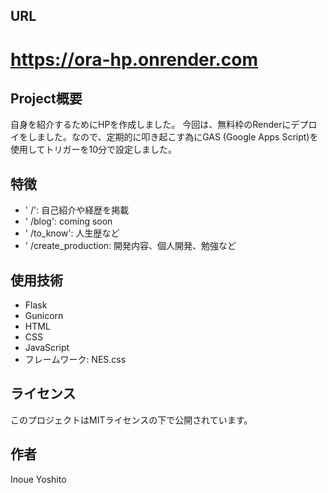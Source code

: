 ## URL
# https://ora-hp.onrender.com

## Project概要
自身を紹介するためにHPを作成しました。
今回は、無料枠のRenderにデプロイをしました。なので、定期的に叩き起こす為にGAS (Google Apps Script)を使用してトリガーを10分で設定しました。

## 特徴

- ' /': 自己紹介や経歴を掲載
- ' /blog': coming soon
- ' /to_know': 人生歴など
- ' /create_production: 開発内容、個人開発、勉強など

## 使用技術

- Flask
- Gunicorn
- HTML
- CSS
- JavaScript
- フレームワーク: NES.css

## ライセンス

このプロジェクトはMITライセンスの下で公開されています。

## 作者

Inoue Yoshito

